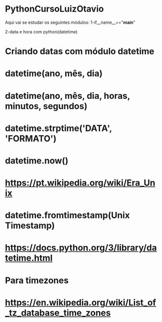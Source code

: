# PythonCursoLuizOtavio
Aqui vai se estudar os seguintes módulos:
1-if__name__=="__main__"

2-data e hora com python(datetime)
# Criando datas com módulo datetime
# datetime(ano, mês, dia)
# datetime(ano, mês, dia, horas, minutos, segundos)
# datetime.strptime('DATA', 'FORMATO')
# datetime.now()
# https://pt.wikipedia.org/wiki/Era_Unix
# datetime.fromtimestamp(Unix Timestamp)
# https://docs.python.org/3/library/datetime.html
# Para timezones
# https://en.wikipedia.org/wiki/List_of_tz_database_time_zones